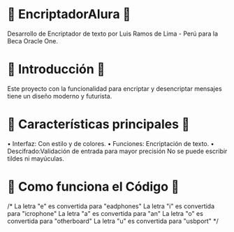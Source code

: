 #  🌟 EncriptadorAlura 🌟
Desarrollo de Encriptador de texto por Luis Ramos de Lima - Perú para la Beca Oracle One.
#   🌟 Introducción 🌟
Este proyecto con la funcionalidad para encriptar y desencriptar mensajes tiene un diseño moderno y futurista.
#  🌟 Características principales  🌟
• Interfaz: Con estilo y de colores. 
• Funciones: Encriptación de texto. 
• Descifrado:Validación de entrada para mayor precisión No se puede escribir tildes ni mayúculas.
#   🌟 Como funciona el Código 🌟
/* La letra "e" es convertida para "eadphones"
La letra "i" es convertida para "icrophone"
La letra "a" es convertida para "an"
La letra "o" es convertida para "otherboard"
La letra "u" es convertida para "usbport" */
